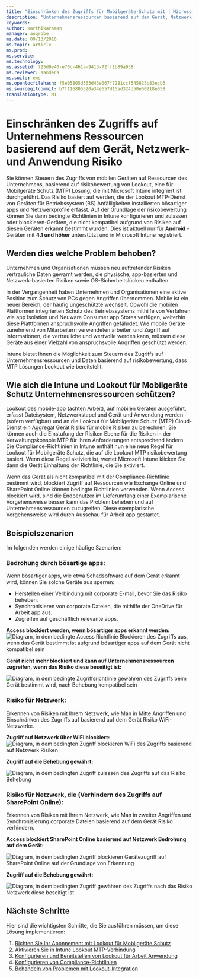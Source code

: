 ```yaml
---
title: "Einschränken des Zugriffs für Mobilgeräte-Schutz mit | Microsoft Intune"
description: "Unternehmensressourcen basierend auf dem Gerät, Netzwerk und Anwendung Risiko schränken Sie Zugriff ein."
keywords: 
author: karthikaraman
manager: angrobe
ms.date: 09/13/2016
ms.topic: article
ms.prod: 
ms.service: 
ms.technology: 
ms.assetid: 725d9e40-e70c-461a-9413-72ff1b89a938
ms.reviewer: sandera
ms.suite: ems
ms.openlocfilehash: f5e05805d363d43e067f7281ccf545823c83ecb3
ms.sourcegitcommit: b7f116805520a34e657d15ad324d50e60218e658
translationtype: MT
---
```

# Einschränken des Zugriffs auf Unternehmens Ressourcen basierend auf dem Gerät, Netzwerk- und Anwendung Risiko
Sie können Steuern des Zugriffs von mobilen Geräten auf Ressourcen des Unternehmens, basierend auf risikobewertung von Lookout, eine für Mobilgeräte Schutz (MTP) Lösung, die mit Microsoft Intune integriert ist durchgeführt. Das Risiko basiert auf werden, die der Lookout MTP-Dienst von Geräten für Betriebssystem (BS) Anfälligkeiten installierten bösartiger apps und Netzwerkprofile erfasst. Auf der Grundlage der risikobewertung können Sie dann bedingte Richtlinien in Intune konfigurieren und zulassen oder blockieren-Geräten, die nicht kompatibel aufgrund von Risiken auf diesen Geräten erkannt bestimmt wurden.  Dies ist aktuell nur für **Android** -Geräten mit **4.1 und höher** unterstützt und in Microsoft Intune registriert.  
## Werden dies welche Problem behoben?
Unternehmen und Organisationen müssen neu auftretender Risiken vertrauliche Daten gewarnt werden, die physische, app-basierten und Netzwerk-basierten Risiken sowie OS-Sicherheitslücken enthalten.

In der Vergangenheit haben Unternehmen und Organisationen eine aktive Position zum Schutz von PCs gegen Angriffen übernommen. Mobile ist ein neuer Bereich, der häufig ungeschützte wechselt. Obwohl die mobilen Plattformen integrierten Schutz des Betriebssystems mithilfe von Verfahren wie app Isolation und Neuware Consumer app Stores verfügen, weiterhin diese Plattformen anspruchsvolle Angriffen gefährdet. Wie mobile Geräte zunehmend von Mitarbeitern verwendeten arbeiten und Zugriff auf Informationen, die vertrauliche und wertvolle werden kann, müssen diese Geräte aus einer Vielzahl von anspruchsvolle Angriffen geschützt werden.

Intune bietet Ihnen die Möglichkeit zum Steuern des Zugriffs auf Unternehmensressourcen und Daten basierend auf risikobewertung, dass MTP Lösungen Lookout wie bereitstellt.

## Wie sich die Intune und Lookout für Mobilgeräte Schutz Unternehmensressourcen schützen?
Lookout des mobile-app (achten Arbeit), auf mobilen Geräten ausgeführt, erfasst Dateisystem, Netzwerkstapel und Gerät und Anwendung werden (sofern verfügbar) und an die Lookout für Mobilgeräte Schutz (MTP) Cloud-Dienst ein Aggregat Gerät Risiko für mobile Risiken zu berechnen. Sie können auch die Einstufung der Risiken Ebene für die Risiken in der Verwaltungskonsole MTP für Ihren Anforderungen entsprechend ändern.  
Die Compliance-Richtlinien in Intune enthält nun eine neue Regel für Lookout für Mobilgeräte Schutz, die auf die Lookout MTP risikobewertung basiert. Wenn diese Regel aktiviert ist, wertet Microsoft Intune klicken Sie dann die Gerät Einhaltung der Richtlinie, die Sie aktiviert.

Wenn das Gerät als nicht kompatibel mit der Compliance-Richtlinie bestimmt wird, blockiert Zugriff auf Ressourcen wie Exchange Online und SharePoint Online können bedingte Richtlinien verwenden. Wenn Access blockiert wird, sind die Endbenutzer im Lieferumfang einer Exemplarische Vorgehensweise besser kann das Problem beheben und auf Unternehmensressourcen zuzugreifen. Diese exemplarische Vorgehensweise wird durch Ausschau für Arbeit app gestartet.

## Beispielszenarien
Im folgenden werden einige häufige Szenarien:
### Bedrohung durch bösartige apps:
Wenn bösartiger apps, wie etwa Schadsoftware auf dem Gerät erkannt wird, können Sie solche Geräte aus sperren:
* Herstellen einer Verbindung mit corporate E-mail, bevor Sie das Risiko beheben.
* Synchronisieren von corporate Dateien, die mithilfe der OneDrive für Arbeit app aus.
* Zugreifen auf geschäftlich relevante apps.

**Access blockiert werden, wenn bösartiger apps erkannt werden:**
![Diagram, in dem bedingte Access Richtlinie Blockieren des Zugriffs aus, wenn das Gerät bestimmt ist aufgrund bösartiger apps auf dem Gerät nicht kompatibel sein](../media/mtp/malicious-apps-blocked.png)

**Gerät nicht mehr blockiert und kann auf Unternehmensressourcen zugreifen, wenn das Risiko diese beseitigt ist:**

![Diagram, in dem bedingte Zugriffsrichtlinie gewähren des Zugriffs beim Gerät bestimmt wird, nach Behebung kompatibel sein](../media/mtp/malicious-apps-unblocked.png)
### Risiko für Netzwerk:
Erkennen von Risiken mit Ihrem Netzwerk, wie Man in Mitte Angriffen und Einschränken des Zugriffs auf basierend auf dem Gerät Risiko WiFi-Netzwerke.

**Zugriff auf Netzwerk über WiFi blockiert:**
![Diagram, in dem bedingten Zugriff blockieren WiFi des Zugriffs basierend auf Netzwerk Risiken](../media/mtp/network-wifi-blocked.png)

**Zugriff auf die Behebung gewährt:**

![Diagram, in dem bedingten Zugriff zulassen des Zugriffs auf das Risiko Behebung](../media/mtp/network-wifi-unblocked.png)
### Risiko für Netzwerk, die (Verhindern des Zugriffs auf SharePoint Online):

Erkennen von Risiken mit Ihrem Netzwerk, wie Man in zweiter Angriffen und Synchronisierung corporate Dateien basierend auf dem Gerät Risiko verhindern.

**Access blockiert SharePoint Online basierend auf Netzwerk Bedrohung auf dem Gerät:**

![Diagram, in dem bedingten Zugriff blockieren Gerätezugriff auf SharePoint Online auf der Grundlage von Erkennung](../media/mtp/network-spo-blocked.png)


**Zugriff auf die Behebung gewährt:**

![Diagram, in dem bedingten Zugriff gewähren des Zugriffs nach das Risiko Netzwerk diese beseitigt ist](../media/mtp/network-spo-unblocked.png)

## Nächste Schritte
Hier sind die wichtigsten Schritte, die Sie ausführen müssen, um diese Lösung implementieren:
1.  [Richten Sie Ihr Abonnement mit Lookout für Mobilgeräte Schutz](set-up-your-subscription-with-lookout-mtp.md)
2.  [Aktivieren Sie in Intune Lookout MTP-Verbindung](enable-lookout-mtp-connection-in-intune.md)
3.  [Konfigurieren und Bereitstellen von Lookout für Arbeit Anwendung](configure-and-deploy-lookout-for-work-apps.md)
4.  [Konfigurieren von Compliance-Richtlinien](enable-device-threat-protection-rule-in-compliance-policy.md)
5.  [Behandeln von Problemen mit Lookout-Integration](http://docs.microsoft.com/en-us/intune/troubleshoot/troubleshooting-lookout-integration)
